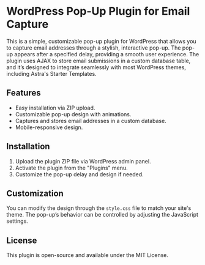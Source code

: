 # WordPress Pop-Up Plugin for Email Capture

This is a simple, customizable pop-up plugin for WordPress that allows you to capture email addresses through a stylish, interactive pop-up. The pop-up appears after a specified delay, providing a smooth user experience. The plugin uses AJAX to store email submissions in a custom database table, and it’s designed to integrate seamlessly with most WordPress themes, including Astra's Starter Templates.

## Features
- Easy installation via ZIP upload.
- Customizable pop-up design with animations.
- Captures and stores email addresses in a custom database.
- Mobile-responsive design.

## Installation
1. Upload the plugin ZIP file via WordPress admin panel.
2. Activate the plugin from the "Plugins" menu.
3. Customize the pop-up delay and design if needed.

## Customization
You can modify the design through the `style.css` file to match your site's theme. The pop-up’s behavior can be controlled by adjusting the JavaScript settings.

## License
This plugin is open-source and available under the MIT License.
